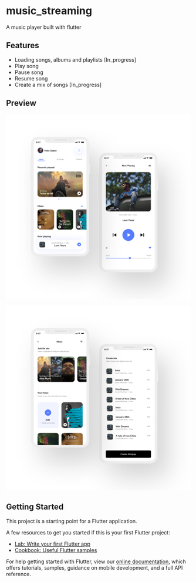 # music_streaming

A music player built with flutter


## Features

- Loading songs, albums and playlists [In_progress]
- Play song
- Pause song
- Resume song
- Create a mix of songs [In_progress]


## Preview

![Screenshot](https://github.com/GabbyOwusu/music_player_mobile/blob/develop/images/ui_mockup/Music%20app.png)

![Screenshot](https://github.com/GabbyOwusu/music_player_mobile/blob/develop/images/ui_mockup/Music%20app-1.png)

## Getting Started

This project is a starting point for a Flutter application.

A few resources to get you started if this is your first Flutter project:

- [Lab: Write your first Flutter app](https://flutter.dev/docs/get-started/codelab)
- [Cookbook: Useful Flutter samples](https://flutter.dev/docs/cookbook)

For help getting started with Flutter, view our
[online documentation](https://flutter.dev/docs), which offers tutorials,
samples, guidance on mobile development, and a full API reference.
